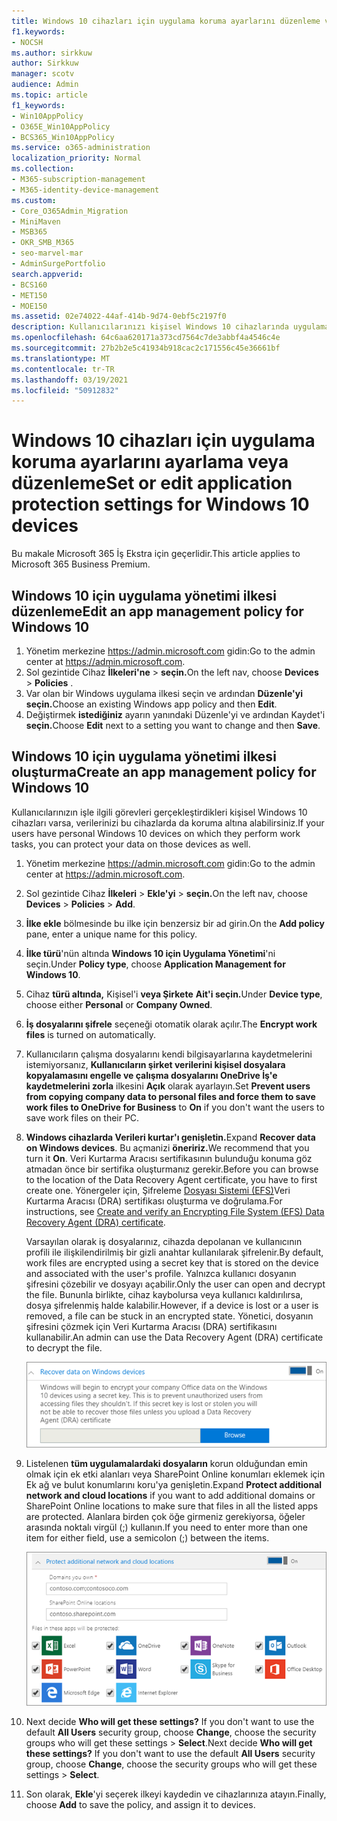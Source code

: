 ```yaml
---
title: Windows 10 cihazları için uygulama koruma ayarlarını düzenleme veya ayarlama
f1.keywords:
- NOCSH
ms.author: sirkkuw
author: Sirkkuw
manager: scotv
audience: Admin
ms.topic: article
f1_keywords:
- Win10AppPolicy
- O365E_Win10AppPolicy
- BCS365_Win10AppPolicy
ms.service: o365-administration
localization_priority: Normal
ms.collection:
- M365-subscription-management
- M365-identity-device-management
ms.custom:
- Core_O365Admin_Migration
- MiniMaven
- MSB365
- OKR_SMB_M365
- seo-marvel-mar
- AdminSurgePortfolio
search.appverid:
- BCS160
- MET150
- MOE150
ms.assetid: 02e74022-44af-414b-9d74-0ebf5c2197f0
description: Kullanıcılarınızı kişisel Windows 10 cihazlarında uygulama yönetimi ilkelerini oluşturma veya düzenlemeyi ve iş dosyalarını korumayı öğrenin.
ms.openlocfilehash: 64c6aa620171a373cd7564c7de3abbf4a4546c4e
ms.sourcegitcommit: 27b2b2e5c41934b918cac2c171556c45e36661bf
ms.translationtype: MT
ms.contentlocale: tr-TR
ms.lasthandoff: 03/19/2021
ms.locfileid: "50912832"
---
```

# <a name="set-or-edit-application-protection-settings-for-windows-10-devices"></a><span data-ttu-id="f2a86-103">Windows 10 cihazları için uygulama koruma ayarlarını ayarlama veya düzenleme</span><span class="sxs-lookup"><span data-stu-id="f2a86-103">Set or edit application protection settings for Windows 10 devices</span></span>

<span data-ttu-id="f2a86-104">Bu makale Microsoft 365 İş Ekstra için geçerlidir.</span><span class="sxs-lookup"><span data-stu-id="f2a86-104">This article applies to Microsoft 365 Business Premium.</span></span>

## <a name="edit-an-app-management-policy-for-windows-10"></a><span data-ttu-id="f2a86-105">Windows 10 için uygulama yönetimi ilkesi düzenleme</span><span class="sxs-lookup"><span data-stu-id="f2a86-105">Edit an app management policy for Windows 10</span></span>

1. <span data-ttu-id="f2a86-106">Yönetim merkezine <a href="https://go.microsoft.com/fwlink/p/?linkid=837890" target="_blank">https://admin.microsoft.com</a> gidin:</span><span class="sxs-lookup"><span data-stu-id="f2a86-106">Go to the admin center at <a href="https://go.microsoft.com/fwlink/p/?linkid=837890" target="_blank">https://admin.microsoft.com</a>.</span></span>     
2. <span data-ttu-id="f2a86-107">Sol gezintide Cihaz **İlkeleri'ne** \> **seçin.**</span><span class="sxs-lookup"><span data-stu-id="f2a86-107">On the left nav, choose **Devices** \> **Policies** .</span></span>
1. <span data-ttu-id="f2a86-108">Var olan bir Windows uygulama ilkesi seçin ve ardından **Düzenle'yi seçin.**</span><span class="sxs-lookup"><span data-stu-id="f2a86-108">Choose an existing Windows app policy and then **Edit**.</span></span>
1. <span data-ttu-id="f2a86-109">Değiştirmek **istediğiniz** ayarın yanındaki Düzenle'yi ve ardından Kaydet'i **seçin.**</span><span class="sxs-lookup"><span data-stu-id="f2a86-109">Choose **Edit** next to a setting you want to change and then **Save**.</span></span>

## <a name="create-an-app-management-policy-for-windows-10"></a><span data-ttu-id="f2a86-110">Windows 10 için uygulama yönetimi ilkesi oluşturma</span><span class="sxs-lookup"><span data-stu-id="f2a86-110">Create an app management policy for Windows 10</span></span>

<span data-ttu-id="f2a86-111">Kullanıcılarınızın işle ilgili görevleri gerçekleştirdikleri kişisel Windows 10 cihazları varsa, verilerinizi bu cihazlarda da koruma altına alabilirsiniz.</span><span class="sxs-lookup"><span data-stu-id="f2a86-111">If your users have personal Windows 10 devices on which they perform work tasks, you can protect your data on those devices as well.</span></span>
  
1. <span data-ttu-id="f2a86-112">Yönetim merkezine <a href="https://go.microsoft.com/fwlink/p/?linkid=837890" target="_blank">https://admin.microsoft.com</a> gidin:</span><span class="sxs-lookup"><span data-stu-id="f2a86-112">Go to the admin center at <a href="https://go.microsoft.com/fwlink/p/?linkid=837890" target="_blank">https://admin.microsoft.com</a>.</span></span> 
2. <span data-ttu-id="f2a86-113">Sol gezintide Cihaz **İlkeleri** \> **Ekle'yi** \> **seçin.**</span><span class="sxs-lookup"><span data-stu-id="f2a86-113">On the left nav, choose **Devices** \> **Policies** \> **Add**.</span></span>
3. <span data-ttu-id="f2a86-114">**İlke ekle** bölmesinde bu ilke için benzersiz bir ad girin.</span><span class="sxs-lookup"><span data-stu-id="f2a86-114">On the **Add policy** pane, enter a unique name for this policy.</span></span> 
4. <span data-ttu-id="f2a86-115">**İlke türü**'nün altında **Windows 10 için Uygulama Yönetimi**'ni seçin.</span><span class="sxs-lookup"><span data-stu-id="f2a86-115">Under **Policy type**, choose **Application Management for Windows 10**.</span></span>
5. <span data-ttu-id="f2a86-116">Cihaz **türü altında,** Kişisel'i **veya Şirkete** **Ait'i seçin.**</span><span class="sxs-lookup"><span data-stu-id="f2a86-116">Under **Device type**, choose either **Personal** or **Company Owned**.</span></span>
6. <span data-ttu-id="f2a86-117">**İş dosyalarını şifrele** seçeneği otomatik olarak açılır.</span><span class="sxs-lookup"><span data-stu-id="f2a86-117">The **Encrypt work files** is turned on automatically.</span></span> 
7. <span data-ttu-id="f2a86-118">Kullanıcıların çalışma dosyalarını kendi bilgisayarlarına kaydetmelerini istemiyorsanız, **Kullanıcıların şirket verilerini kişisel dosyalara kopyalamasını engelle ve çalışma dosyalarını OneDrive İş'e kaydetmelerini zorla** ilkesini **Açık** olarak ayarlayın.</span><span class="sxs-lookup"><span data-stu-id="f2a86-118">Set **Prevent users from copying company data to personal files and force them to save work files to OneDrive for Business** to **On** if you don't want the users to save work files on their PC.</span></span> 
9. <span data-ttu-id="f2a86-119">**Windows cihazlarda Verileri kurtar'ı genişletin.**</span><span class="sxs-lookup"><span data-stu-id="f2a86-119">Expand **Recover data on Windows devices**.</span></span> <span data-ttu-id="f2a86-120">Bu açmanizi **öneririz.**</span><span class="sxs-lookup"><span data-stu-id="f2a86-120">We recommend that you turn it **On**.</span></span>
    <span data-ttu-id="f2a86-121">Veri Kurtarma Aracısı sertifikasının bulunduğu konuma göz atmadan önce bir sertifika oluşturmanız gerekir.</span><span class="sxs-lookup"><span data-stu-id="f2a86-121">Before you can browse to the location of the Data Recovery Agent certificate, you have to first create one.</span></span> <span data-ttu-id="f2a86-122">Yönergeler için, Şifreleme [Dosyası Sistemi (EFS)](/windows/security/information-protection/windows-information-protection/create-and-verify-an-efs-dra-certificate)Veri Kurtarma Aracısı (DRA) sertifikası oluşturma ve doğrulama.</span><span class="sxs-lookup"><span data-stu-id="f2a86-122">For instructions, see [Create and verify an Encrypting File System (EFS) Data Recovery Agent (DRA) certificate](/windows/security/information-protection/windows-information-protection/create-and-verify-an-efs-dra-certificate).</span></span>
    
    <span data-ttu-id="f2a86-123">Varsayılan olarak iş dosyalarınız, cihazda depolanan ve kullanıcının profili ile ilişkilendirilmiş bir gizli anahtar kullanılarak şifrelenir.</span><span class="sxs-lookup"><span data-stu-id="f2a86-123">By default, work files are encrypted using a secret key that is stored on the device and associated with the user's profile.</span></span> <span data-ttu-id="f2a86-124">Yalnızca kullanıcı dosyanın şifresini çözebilir ve dosyayı açabilir.</span><span class="sxs-lookup"><span data-stu-id="f2a86-124">Only the user can open and decrypt the file.</span></span> <span data-ttu-id="f2a86-125">Bununla birlikte, cihaz kaybolursa veya kullanıcı kaldırılırsa, dosya şifrelenmiş halde kalabilir.</span><span class="sxs-lookup"><span data-stu-id="f2a86-125">However, if a device is lost or a user is removed, a file can be stuck in an encrypted state.</span></span> <span data-ttu-id="f2a86-126">Yönetici, dosyanın şifresini çözmek için Veri Kurtarma Aracısı (DRA) sertifikasını kullanabilir.</span><span class="sxs-lookup"><span data-stu-id="f2a86-126">An admin can use the Data Recovery Agent (DRA) certificate to decrypt the file.</span></span>
    
    ![Browse to Data Recovery Agent certificate.](../media/7d7d664f-b72f-4293-a3e7-d0fa7371366c.png)
  
10. <span data-ttu-id="f2a86-128">Listelenen **tüm uygulamalardaki dosyaların** korun olduğundan emin olmak için ek etki alanları veya SharePoint Online konumları eklemek için Ek ağ ve bulut konumlarını koru'ya genişletin.</span><span class="sxs-lookup"><span data-stu-id="f2a86-128">Expand **Protect additional network and cloud locations** if you want to add additional domains or SharePoint Online locations to make sure that files in all the listed apps are protected.</span></span> <span data-ttu-id="f2a86-129">Alanlara birden çok öğe girmeniz gerekiyorsa, öğeler arasında noktalı virgül (;) kullanın.</span><span class="sxs-lookup"><span data-stu-id="f2a86-129">If you need to enter more than one item for either field, use a semicolon (;) between the items.</span></span>
    
    ![Expand Protect additional network and cloud locations, and enter domains or SharePoint Online sites you own.](../media/7afaa0c7-ba53-456d-8c61-312c45e09625.png)
  
11. <span data-ttu-id="f2a86-p104">Next decide **Who will get these settings?** If you don't want to use the default **All Users** security group, choose **Change**, choose the security groups who will get these settings \> **Select**.</span><span class="sxs-lookup"><span data-stu-id="f2a86-p104">Next decide **Who will get these settings?** If you don't want to use the default **All Users** security group, choose **Change**, choose the security groups who will get these settings \> **Select**.</span></span>
12. <span data-ttu-id="f2a86-133">Son olarak, **Ekle**'yi seçerek ilkeyi kaydedin ve cihazlarınıza atayın.</span><span class="sxs-lookup"><span data-stu-id="f2a86-133">Finally, choose **Add** to save the policy, and assign it to devices.</span></span>